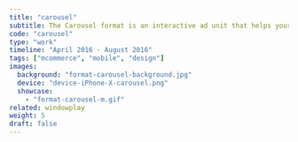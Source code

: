 ```yaml
---
title: "carousel"
subtitle: The Carousel format is an interactive ad unit that helps your brand showcase a range of offerings to drive engagement.
code: "carousel"
type: "work"
timeline: "April 2016 - August 2016"
tags: ["mcommerce", "mobile", "design"]
images:
  background: "format-carousel-background.jpg"
  device: "device-iPhone-X-carousel.png"
  showcase:
    - "format-carousel-m.gif"
related: windowplay
weight: 5
draft: false
---
```

